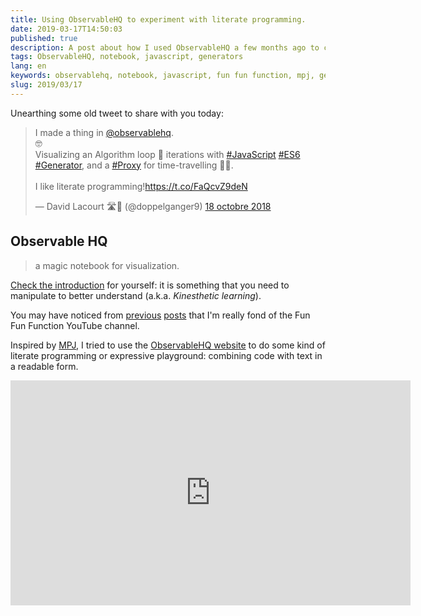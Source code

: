 ```yaml
---
title: Using ObservableHQ to experiment with literate programming.
date: 2019-03-17T14:50:03
published: true
description: A post about how I used ObservableHQ a few months ago to create a notebook about using JavaScript Generators to create a time-traveling visualization of an algorithm.
tags: ObservableHQ, notebook, javascript, generators
lang: en
keywords: observablehq, notebook, javascript, fun fun function, mpj, generators, es6, ecmascript, javascript
slug: 2019/03/17
---
```


<script>
  import AddTwitterWidgetScript from '$lib/components/AddTwitterWidgetScript.svelte';
</script>

<AddTwitterWidgetScript />

Unearthing some old tweet to share with you today:

<blockquote class="twitter-tweet" data-lang="fr"><p lang="en" dir="ltr">I made a thing in <a href="https://twitter.com/observablehq?ref_src=twsrc%5Etfw">@observablehq</a>. <br>🤓<br>Visualizing an Algorithm loop 🔁 iterations with <a href="https://twitter.com/hashtag/JavaScript?src=hash&amp;ref_src=twsrc%5Etfw">#JavaScript</a> <a href="https://twitter.com/hashtag/ES6?src=hash&amp;ref_src=twsrc%5Etfw">#ES6</a> <a href="https://twitter.com/hashtag/Generator?src=hash&amp;ref_src=twsrc%5Etfw">#Generator</a>, and a <a href="https://twitter.com/hashtag/Proxy?src=hash&amp;ref_src=twsrc%5Etfw">#Proxy</a> for time-travelling 👨‍🔬.<br><br>I like literate programming!<a href="https://t.co/FaQcvZ9deN">https://t.co/FaQcvZ9deN</a></p>&mdash; David Lacourt 🛣🏡 (@doppelganger9) <a href="https://twitter.com/doppelganger9/status/1052854967512510464?ref_src=twsrc%5Etfw">18 octobre 2018</a></blockquote>

## Observable HQ

> a magic notebook for visualization.

[Check the introduction](https://observablehq.com/@observablehq/five-minute-introduction) for yourself: it is something that you need to manipulate to better understand (a.k.a. *Kinesthetic learning*).

You may have noticed from [previous](/2019/03/14) [posts](/2019/03/16) that I'm really fond of the Fun Fun Function YouTube channel.

Inspired by [MPJ](https://twitter.com/mpjme), I tried to use the [ObservableHQ website](https://observablehq.com/) to do some kind of literate programming or expressive playground: combining code with text in a readable form.

<iframe title="MPJ" id="ytplayer" type="text/html" width="640" height="360"
  src="https://www.youtube.com/embed/MmRmxzrr4lk?autoplay=0&origin=https://lacourt.dev"
  frameborder="0"/>

Here is the result of this experiment from *October, 18th of 2018*.

## Using JavaScript Generators to create a time-traveling visualization of an algorithm

Link to this [Observable notebook](https://observablehq.com/@doppelganger9/algorithm-debugging-using-a-time-travelling-javascript-ge).

*I will try to embed it directly here, but for now, you'll have to visit the link above.*

## Conclusion

*Wow, that was a quick post. Unless you read the Notebook linked, that is.*

As always, I learned a ton on the way and ended up with nice executable documentation for a concept helping me visualize how algorithm work.

I hope you too learned a few things.

> Thanks for reading this blog, If you have any questions, please use the Github Repository's Issues to start a conversation, or use Twitter: my DMs are open.

👋
